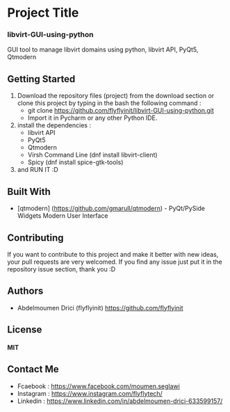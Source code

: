 

# Project Title
### libvirt-GUI-using-python
GUI tool to manage libvirt domains using python, libvirt API, PyQt5, Qtmodern

## Getting Started

1. Download the repository files (project) from the download section or clone this project by typing in the bash the following command :
	* git clone https://github.com/flyflyinit/libvirt-GUI-using-python.git
	* Import it in Pycharm or any other Python IDE.
2. install the dependencies :
	* libvirt API
	* PyQt5
	* Qtmodern
    * Virsh Command Line (dnf install libvirt-client)
    * Spicy (dnf install spice-gtk-tools)
3. and RUN IT :D

## Built With

* [qtmodern] (https://github.com/gmarull/qtmodern) - PyQt/PySide Widgets Modern User Interface

## Contributing
If you want to contribute to this project and make it better with new ideas, your pull requests are very welcomed. 
If you find any issue just put it in the repository issue section, thank you  :D

## Authors
* Abdelmoumen Drici  (flyflyinit) https://github.com/flyflyinit

## License
#### MIT

## Contact Me
* Fcaebook : https://www.facebook.com/moumen.seglawi
* Instagram : https://www.instagram.com/flyflytech/
* Linkedin : https://www.linkedin.com/in/abdelmoumen-drici-633599157/
